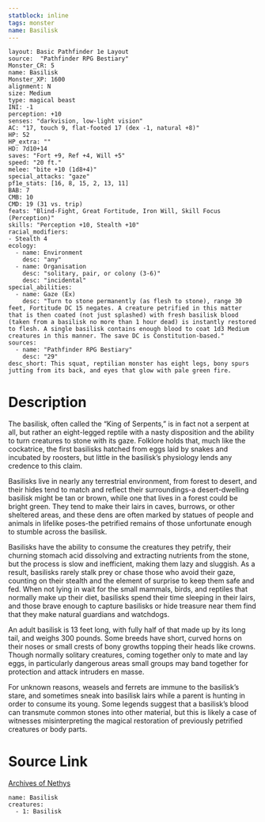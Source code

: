 ```yaml
---
statblock: inline
tags: monster
name: Basilisk
---
```

```statblock
layout: Basic Pathfinder 1e Layout
source:  "Pathfinder RPG Bestiary"
Monster_CR: 5
name: Basilisk
Monster_XP: 1600
alignment: N
size: Medium
type: magical beast
INI: -1
perception: +10
senses: "darkvision, low-light vision"
AC: "17, touch 9, flat-footed 17 (dex -1, natural +8)"
HP: 52
HP_extra: ""
HD: 7d10+14
saves: "Fort +9, Ref +4, Will +5"
speed: "20 ft."
melee: "bite +10 (1d8+4)"
special_attacks: "gaze"
pf1e_stats: [16, 8, 15, 2, 13, 11]
BAB: 7
CMB: 10
CMD: 19 (31 vs. trip)
feats: "Blind-Fight, Great Fortitude, Iron Will, Skill Focus (Perception)"
skills: "Perception +10, Stealth +10"
racial_modifiers:
- Stealth 4
ecology:
  - name: Environment
    desc: "any"
  - name: Organisation
    desc: "solitary, pair, or colony (3-6)"
    desc: "incidental"
special_abilities:
  - name: Gaze (Ex)
    desc: "Turn to stone permanently (as flesh to stone), range 30 feet, Fortitude DC 15 negates. A creature petrified in this matter that is then coated (not just splashed) with fresh basilisk blood (taken from a basilisk no more than 1 hour dead) is instantly restored to flesh. A single basilisk contains enough blood to coat 1d3 Medium creatures in this manner. The save DC is Constitution-based."
sources:
  - name: "Pathfinder RPG Bestiary"
    desc: "29"
desc_short: This squat, reptilian monster has eight legs, bony spurs jutting from its back, and eyes that glow with pale green fire.
```
# Description
The basilisk, often called the “King of Serpents,” is in fact not a serpent at all, but rather an eight-legged reptile with a nasty disposition and the ability to turn creatures to stone with its gaze. Folklore holds that, much like the cockatrice, the first basilisks hatched from eggs laid by snakes and incubated by roosters, but little in the basilisk’s physiology lends any credence to this claim.

Basilisks live in nearly any terrestrial environment, from forest to desert, and their hides tend to match and reflect their surroundings-a desert-dwelling basilisk might be tan or brown, while one that lives in a forest could be bright green. They tend to make their lairs in caves, burrows, or other sheltered areas, and these dens are often marked by statues of people and animals in lifelike poses-the petrified remains of those unfortunate enough to stumble across the basilisk.

Basilisks have the ability to consume the creatures they petrify, their churning stomach acid dissolving and extracting nutrients from the stone, but the process is slow and inefficient, making them lazy and sluggish. As a result, basilisks rarely stalk prey or chase those who avoid their gaze, counting on their stealth and the element of surprise to keep them safe and fed. When not lying in wait for the small mammals, birds, and reptiles that normally make up their diet, basilisks spend their time sleeping in their lairs, and those brave enough to capture basilisks or hide treasure near them find that they make natural guardians and watchdogs.

An adult basilisk is 13 feet long, with fully half of that made up by its long tail, and weighs 300 pounds. Some breeds have short, curved horns on their noses or small crests of bony growths topping their heads like crowns. Though normally solitary creatures, coming together only to mate and lay eggs, in particularly dangerous areas small groups may band together for protection and attack intruders en masse.

For unknown reasons, weasels and ferrets are immune to the basilisk’s stare, and sometimes sneak into basilisk lairs while a parent is hunting in order to consume its young. Some legends suggest that a basilisk’s blood can transmute common stones into other material, but this is likely a case of witnesses misinterpreting the magical restoration of previously petrified creatures or body parts.
# Source Link
[Archives of Nethys](https://aonprd.com/MonsterDisplay.aspx?ItemName=Basilisk)
```encounter-table
name: Basilisk
creatures:
  - 1: Basilisk
```
